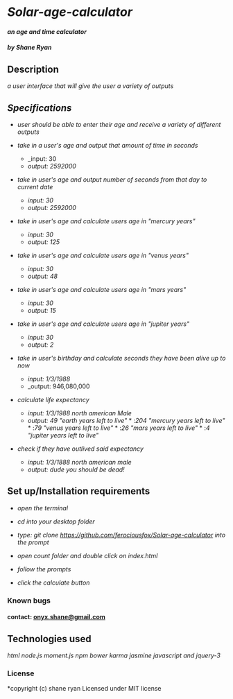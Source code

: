# _Solar-age-calculator_

#### _an age and time calculator_

#### _by Shane Ryan_

## Description

_a user interface that will give the user a variety of outputs_

## _Specifications_

  * _user should be able to enter their age and receive a variety of different outputs_

  * _take in a  user's age and output that amount of time in seconds_
    * _input: 30
    * _output: 2592000_

  * _take in user's age and output number of seconds from that day to current date_
    * _input: 30_
    * _output: 2592000_

  * _take in user's age and calculate users age in "mercury years"_
    * _input: 30_
    * _output: 125_

  * _take in user's age and calculate users age in "venus years"_
    * _input: 30_
    * _output: 48_

  * _take in user's age and calculate users age in "mars years"_
    * _input: 30_
    * _output: 15_

  * _take in user's age and calculate users age in "jupiter years"_
    * _input: 30_
    * _output: 2_

  * _take in user's birthday and calculate seconds they have been alive up to now_
    * _input: 1/3/1988_
    * _output: 946,080,000

  * _calculate life expectancy_
    * _input: 1/3/1988 north american Male_
    * _output: 49 "earth years left to live"_
            * :_204 "mercury years left to live"_
            * :_79 "venus years left to live"_
            * :_26 "mars years left to live"_
            * :_4 "jupiter years left to live"_
  * _check if they have outlived said expectancy_
    * _input: 1/3/1888 north american male_
    * _output: dude you should be dead!_




## Set up/Installation requirements

  * _open the terminal_

  * _cd into your desktop folder_

  * _type: git clone https://github.com/ferociousfox/Solar-age-calculator into the prompt_

  * _open count folder and double click on index.html_

  * _follow the prompts_

  * _click the calculate button_



### Known bugs



#### contact: onyx.shane@gmail.com

## Technologies used

_html node.js moment.js npm bower karma jasmine javascript and jquery-3_

### License

*copyright (c) shane ryan
Licensed under MIT license
